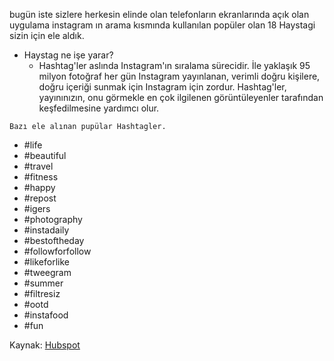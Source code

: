 bugün iste sizlere herkesin elinde olan telefonların ekranlarında açık olan uygulama
instagram ın arama kısmında kullanılan popüler olan 18 Haystagi sizin için ele aldık.

+ Haystag ne işe yarar?
  + Hashtag'ler aslında Instagram'ın sıralama sürecidir. İle yaklaşık 95 milyon fotoğraf her gün Instagram yayınlanan, verimli doğru kişilere, doğru içeriği sunmak için Instagram için zordur. Hashtag'ler, yayınınızın, onu görmekle en çok ilgilenen görüntüleyenler tarafından keşfedilmesine yardımcı olur.

`Bazı ele alınan pupülar Hashtagler.`


+ #life
+ #beautiful
+ #travel
+ #fitness
+ #happy
+ #repost
+ #igers
+ #photography
+ #instadaily
+ #bestoftheday
+ #followforfollow
+ #likeforlike
+ #tweegram
+ #summer
+ #filtresiz
+ #ootd
+ #instafood
+ #fun


Kaynak: [Hubspot](https://blog.hubspot.com/marketing/instagram-hashtags) 